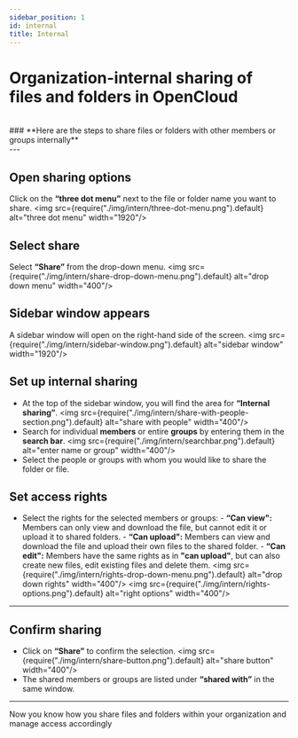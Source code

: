 ```yaml
---
sidebar_position: 1
id: internal
title: Internal
---
```


# Organization-internal sharing of files and folders in OpenCloud

<br/>
### **Here are the steps to share files or folders with other members or groups internally**
<br/>
---

## Open sharing options

Click on the **“three dot menu”** next to the file or folder name you want to share. <img
src={require("./img/intern/three-dot-menu.png").default} alt="three dot menu" width="1920"/>

## Select share

Select **“Share”** from the drop-down menu. <img src={require("./img/intern/share-drop-down-menu.png").default}
alt="drop down menu" width="400"/>

## Sidebar window appears

A sidebar window will open on the right-hand side of the screen. <img
src={require("./img/intern/sidebar-window.png").default} alt="sidebar window" width="1920"/>

## Set up internal sharing

- At the top of the sidebar window, you will find the area for **“Internal sharing”**. <img
  src={require("./img/intern/share-with-people-section.png").default} alt="share with people" width="400"/>
- Search for individual **members** or entire **groups** by entering them in the **search bar**. <img
  src={require("./img/intern/searchbar.png").default} alt="enter name or group" width="400"/>
- Select the people or groups with whom you would like to share the folder or file.

## Set access rights

- Select the rights for the selected members or groups: - **“Can view":** Members can only view and download the file,
  but cannot edit it or upload it to shared folders. - **“Can upload":** Members can view and download the file and
  upload their own files to the shared folder. - **“Can edit":** Members have the same rights as in **"can upload"**,
  but can also create new files, edit existing files and delete them. <img
  src={require("./img/intern/rights-drop-down-menu.png").default} alt="drop down rights" width="400"/> <img
  src={require("./img/intern/rights-options.png").default} alt="right options" width="400"/>

---

## Confirm sharing

- Click on **“Share”** to confirm the selection. <img src={require("./img/intern/share-button.png").default} alt="share
  button" width="400"/>
- The shared members or groups are listed under **“shared with”** in the same window. <br/>

---

Now you know how you share files and folders within your organization and manage access accordingly
